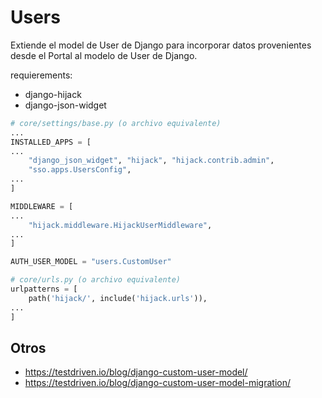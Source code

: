 # Users

Extiende el model de User de Django para incorporar datos provenientes desde el Portal al modelo de User de Django.

requierements:

- django-hijack
- django-json-widget

```python
# core/settings/base.py (o archivo equivalente)
...
INSTALLED_APPS = [
...
    "django_json_widget", "hijack", "hijack.contrib.admin",
    "sso.apps.UsersConfig",
...
]

MIDDLEWARE = [
...
    "hijack.middleware.HijackUserMiddleware",
...
]

AUTH_USER_MODEL = "users.CustomUser"
```

```python
# core/urls.py (o archivo equivalente)
urlpatterns = [
    path('hijack/', include('hijack.urls')),
...
]
```


## Otros

- https://testdriven.io/blog/django-custom-user-model/
- https://testdriven.io/blog/django-custom-user-model-migration/